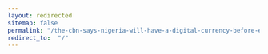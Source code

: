```yaml
---
layout: redirected
sitemap: false
permalink: "/the-cbn-says-nigeria-will-have-a-digital-currency-before-end-of-year-fintech-bitcoin-news/"
redirect_to:  "/"
---
```

